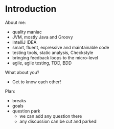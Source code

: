 # Introduction

About me:
- quality maniac
- JVM, mostly Java and Groovy
- IntelliJ IDEA
- smart, fluent, expressive and maintainable code
- testing tools, static analysis, Checkstyle
- bringing feedback loops to the micro-level
- agile, agile testing, TDD, BDD

What about you?
- Get to know each other!

Plan:
- breaks
- goals
- question park
  - we can add any question there
  - any discussion can be cut and parked
